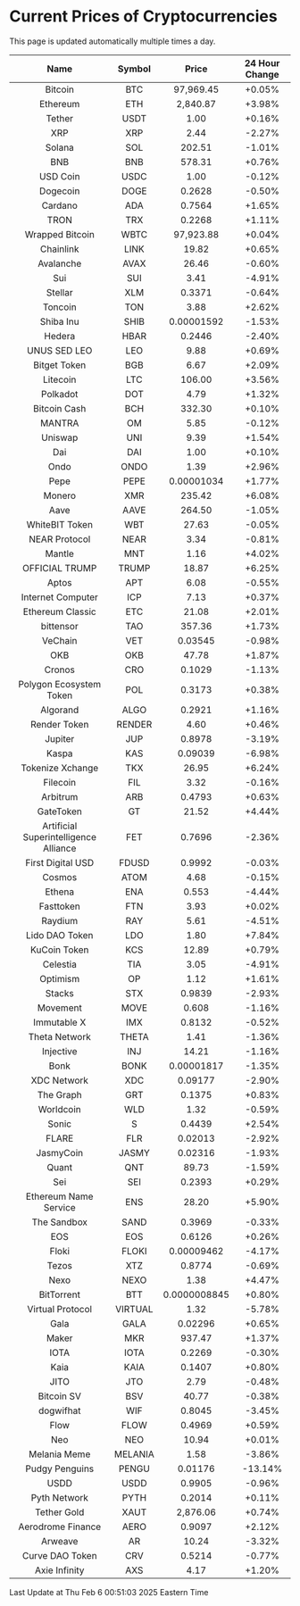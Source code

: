 # Current Prices of Cryptocurrencies
This page is updated automatically multiple times a day.

| Name | Symbol | Price | 24 Hour Change |
| :---: |:---:| :---: | :---: |
| Bitcoin | BTC | 97,969.45 | +0.05% |
| Ethereum | ETH | 2,840.87 | +3.98% |
| Tether | USDT | 1.00 | +0.16% |
| XRP | XRP | 2.44 | -2.27% |
| Solana | SOL | 202.51 | -1.01% |
| BNB | BNB | 578.31 | +0.76% |
| USD Coin | USDC | 1.00 | -0.12% |
| Dogecoin | DOGE | 0.2628 | -0.50% |
| Cardano | ADA | 0.7564 | +1.65% |
| TRON | TRX | 0.2268 | +1.11% |
| Wrapped Bitcoin | WBTC | 97,923.88 | +0.04% |
| Chainlink | LINK | 19.82 | +0.65% |
| Avalanche | AVAX | 26.46 | -0.60% |
| Sui | SUI | 3.41 | -4.91% |
| Stellar | XLM | 0.3371 | -0.64% |
| Toncoin | TON | 3.88 | +2.62% |
| Shiba Inu | SHIB | 0.00001592 | -1.53% |
| Hedera | HBAR | 0.2446 | -2.40% |
| UNUS SED LEO | LEO | 9.88 | +0.69% |
| Bitget Token | BGB | 6.67 | +2.09% |
| Litecoin | LTC | 106.00 | +3.56% |
| Polkadot | DOT | 4.79 | +1.32% |
| Bitcoin Cash | BCH | 332.30 | +0.10% |
| MANTRA | OM | 5.85 | -0.12% |
| Uniswap | UNI | 9.39 | +1.54% |
| Dai | DAI | 1.00 | +0.10% |
| Ondo | ONDO | 1.39 | +2.96% |
| Pepe | PEPE | 0.00001034 | +1.77% |
| Monero | XMR | 235.42 | +6.08% |
| Aave | AAVE | 264.50 | -1.05% |
| WhiteBIT Token | WBT | 27.63 | -0.05% |
| NEAR Protocol | NEAR | 3.34 | -0.81% |
| Mantle | MNT | 1.16 | +4.02% |
| OFFICIAL TRUMP | TRUMP | 18.87 | +6.25% |
| Aptos | APT | 6.08 | -0.55% |
| Internet Computer | ICP | 7.13 | +0.37% |
| Ethereum Classic | ETC | 21.08 | +2.01% |
| bittensor | TAO | 357.36 | +1.73% |
| VeChain | VET | 0.03545 | -0.98% |
| OKB | OKB | 47.78 | +1.87% |
| Cronos | CRO | 0.1029 | -1.13% |
| Polygon Ecosystem Token | POL | 0.3173 | +0.38% |
| Algorand | ALGO | 0.2921 | +1.16% |
| Render Token | RENDER | 4.60 | +0.46% |
| Jupiter | JUP | 0.8978 | -3.19% |
| Kaspa | KAS | 0.09039 | -6.98% |
| Tokenize Xchange | TKX | 26.95 | +6.24% |
| Filecoin | FIL | 3.32 | -0.16% |
| Arbitrum | ARB | 0.4793 | +0.63% |
| GateToken | GT | 21.52 | +4.44% |
| Artificial Superintelligence Alliance | FET | 0.7696 | -2.36% |
| First Digital USD | FDUSD | 0.9992 | -0.03% |
| Cosmos | ATOM | 4.68 | -0.15% |
| Ethena | ENA | 0.553 | -4.44% |
| Fasttoken | FTN | 3.93 | +0.02% |
| Raydium | RAY | 5.61 | -4.51% |
| Lido DAO Token | LDO | 1.80 | +7.84% |
| KuCoin Token | KCS | 12.89 | +0.79% |
| Celestia | TIA | 3.05 | -4.91% |
| Optimism | OP | 1.12 | +1.61% |
| Stacks | STX | 0.9839 | -2.93% |
| Movement | MOVE | 0.608 | -1.16% |
| Immutable X | IMX | 0.8132 | -0.52% |
| Theta Network | THETA | 1.41 | -1.36% |
| Injective | INJ | 14.21 | -1.16% |
| Bonk | BONK | 0.00001817 | -1.35% |
| XDC Network | XDC | 0.09177 | -2.90% |
| The Graph | GRT | 0.1375 | +0.83% |
| Worldcoin | WLD | 1.32 | -0.59% |
| Sonic | S | 0.4439 | +2.54% |
| FLARE | FLR | 0.02013 | -2.92% |
| JasmyCoin | JASMY | 0.02316 | -1.93% |
| Quant | QNT | 89.73 | -1.59% |
| Sei | SEI | 0.2393 | +0.29% |
| Ethereum Name Service | ENS | 28.20 | +5.90% |
| The Sandbox | SAND | 0.3969 | -0.33% |
| EOS | EOS | 0.6126 | +0.26% |
| Floki | FLOKI | 0.00009462 | -4.17% |
| Tezos | XTZ | 0.8774 | -0.69% |
| Nexo | NEXO | 1.38 | +4.47% |
| BitTorrent | BTT | 0.0000008845 | +0.80% |
| Virtual Protocol | VIRTUAL | 1.32 | -5.78% |
| Gala | GALA | 0.02296 | +0.65% |
| Maker | MKR | 937.47 | +1.37% |
| IOTA | IOTA | 0.2269 | -0.30% |
| Kaia | KAIA | 0.1407 | +0.80% |
| JITO | JTO | 2.79 | -0.48% |
| Bitcoin SV | BSV | 40.77 | -0.38% |
| dogwifhat | WIF | 0.8045 | -3.45% |
| Flow | FLOW | 0.4969 | +0.59% |
| Neo | NEO | 10.94 | +0.01% |
| Melania Meme | MELANIA | 1.58 | -3.86% |
| Pudgy Penguins | PENGU | 0.01176 | -13.14% |
| USDD | USDD | 0.9905 | -0.96% |
| Pyth Network | PYTH | 0.2014 | +0.11% |
| Tether Gold | XAUT | 2,876.06 | +0.74% |
| Aerodrome Finance | AERO | 0.9097 | +2.12% |
| Arweave | AR | 10.24 | -3.32% |
| Curve DAO Token | CRV | 0.5214 | -0.77% |
| Axie Infinity | AXS | 4.17 | +1.20% |

Last Update at Thu Feb  6 00:51:03 2025 Eastern Time